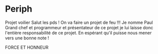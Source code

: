 # Periph
Projet voilier
 Salut les pds ! On va faire un projet de feu !!! Je nomme Paul Grand chef et programmeur et présentateur de ce projet je lui laisse donc l'entière responsabilité de ce projet. En espérant qu'il puisse nous mener vers une bonne note ! 
 
 
 
 FORCE ET HONNEUR 
